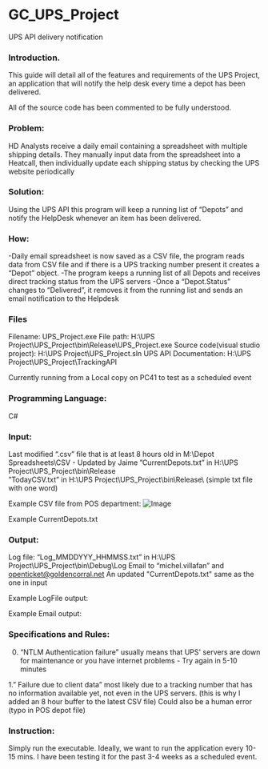 # GC_UPS_Project
 UPS API delivery notification


### Introduction.  

This guide will detail all of the features and requirements of the UPS Project, an application that will notify the help desk every time a depot has been delivered.

All of the source code has been commented to be fully understood.




### Problem:  

HD Analysts receive a daily email containing a spreadsheet with multiple shipping details.
They manually input data from the spreadsheet into a Heatcall, then individually update each shipping status by checking the UPS website periodically


### Solution:  

Using the UPS API this program will keep a running list of “Depots” and notify the HelpDesk whenever an item has been delivered.


   ### How:  
   -Daily email spreadsheet is now saved as a CSV file, the program reads data from CSV file and if there is a UPS tracking number present it creates a
    “Depot” object.
   -The program keeps a running list of all Depots and receives direct tracking status from the UPS servers
   -Once a “Depot.Status” changes to “Delivered”, it removes it from the running list and sends an email notification to the Helpdesk

            
### Files  

Filename: UPS_Project.exe
File path: H:\UPS Project\UPS_Project\bin\Release\UPS_Project.exe
Source code(visual studio project): H:\UPS Project\UPS_Project.sln
UPS API Documentation: H:\UPS Project\UPS_Project\TrackingAPI

Currently running from a Local copy on PC41 to test as a scheduled event




### Programming Language:  

C#




### Input:  

Last modified “.csv” file that is at least 8 hours old in M:\Depot Spreadsheets\CSV - Updated by Jaime
”CurrentDepots.txt” in H:\UPS Project\UPS_Project\bin\Release\
”TodayCSV.txt” in H:\UPS Project\UPS_Project\bin\Release\   (simple txt file with one word)

Example CSV file from POS department:
![Image](https://ibb.co/sQsB3tv)


Example CurrentDepots.txt





### Output:  

Log file: “Log_MMDDYYY_HHMMSS.txt” in H:\UPS Project\UPS_Project\bin\Debug\Log
Email to “michel.villafan” and openticket@goldencorral.net
An updated "CurrentDepots.txt" same as the one in input

Example LogFile output:


Example Email output:





### Specifications and Rules:  

0. “NTLM Authentication failure” usually means that UPS' servers are down for maintenance or you have internet problems - Try again in 5-10 minutes

1.” Failure due to client data” most likely due to a tracking number that has no information available yet, not even in the UPS servers. (this is why I added an 8 hour buffer to the latest CSV file)
    Could also be a human error (typo in POS depot file)


### Instruction:  

Simply run the executable.
Ideally, we want to run the application every 10-15 mins. 
I have been testing it for the past 3-4 weeks as a scheduled event.
